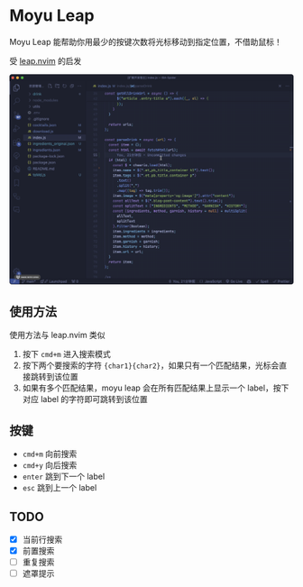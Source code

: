 # Moyu Leap

Moyu Leap 能帮助你用最少的按键次数将光标移动到指定位置，不借助鼠标！

受 [leap.nvim](https://github.com/ggandor/leap.nvim) 的启发

![demo](./images/demo.gif)

## 使用方法

使用方法与 leap.nvim 类似

1. 按下 `cmd+m` 进入搜索模式
2. 按下两个要搜索的字符 `{char1}{char2}`，如果只有一个匹配结果，光标会直接跳转到该位置
3. 如果有多个匹配结果，moyu leap 会在所有匹配结果上显示一个 label，按下对应 label 的字符即可跳转到该位置

## 按键

- `cmd+m` 向前搜索
- `cmd+y` 向后搜索
- `enter` 跳到下一个 label
- `esc` 跳到上一个 label

## TODO

- [x] 当前行搜索
- [x] 前置搜索
- [ ] 重复搜索
- [ ] 遮罩提示
